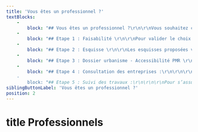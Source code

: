```yaml
---
title: 'Vous êtes un professionnel ?'
textBlocks:
    -
        block: "## Vous êtes un professionnel ?\r\n\r\nVous souhaitez construire ou agrandir vos locaux ? \r\nVous voulez réorganiser et rénover votre lieu de travail ? \r\nVous accueillez du public et souhaitez mettre aux normes votre bâtiment ?\r\n\r\nQue vos locaux accueillent des bureaux, du public ou une activité industrielle, votre architecte vous propose** des espaces de travail fonctionnels et agréables**. \r\n\r\nIl conçoit et réalise vos locaux en mêlant l’utile à l’esthétique contemporaine.\r\n\r\nPour valoriser votre image de marque, vous assurer de la tenue de votre budget et du planning, consultez les différentes offres de service proposées par l’agence d’architecture Roselyne Laurent.\r\n"
    -
        block: "## Etape 1 : Faisabilité \r\n\r\nPour valider le choix d’un local, faire un état des lieux objectif ou entamer un projet de travaux.\r\n\r\nEtre accompagné tôt dans votre projet est la clé de la réussite !\r\n\r\nJe vous rencontre et visite votre bien. \r\nJe vous aide à finaliser votre programme et vérifie sa cohérence avec votre budget, les contraintes d’urbanisme et techniques.\r\nVous obtiendrez un compte-rendu faisant état du bien et de son potentiel.\r\nEnfin je vous explique la marche à suivre pour la suite de votre projet.\r\n\r\nCoût : à partir de 750 € HT"
    -
        block: "## Etape 2 : Esquisse \r\n\r\nLes esquisses proposées vous permettent de choisir un aménagement global, grâce à des croquis, plans et coupes en 2D et 3D.\r\n\r\nTout en tenant compte de vos contraintes et de vos envies, je cherche à tirer partie de votre local ou votre terrain."
    -
        block: "## Etape 3 : Dossier urbanisme - Accessibilité PMR \r\n\r\n\r\nL’Avant Projet Détaillé (APD) permet de remanier et détailler l’aménagement retenu sous forme de plans et coupes en 2D et 3D.\r\n\r\nEn complément des éventuelles études (acoustique, thermique, fluide, etc) et d’une estimation, nous validerons les matériaux intérieurs et extérieurs adaptés à votre projet.\r\n\r\nJe réalise en parallèle un dossier de demande d’urbanisme, accessibilité, sécurité.\r\n"
    -
        block: "## Etape 4 : Consultation des entreprises :\r\n\r\n\r\nAu moyen d’un dossier détaillé, d’un descriptif et de pièces administratives, les entreprises chiffrent précisément vos travaux. \r\n\r\nJ’analyse avec vous l’ensemble des devis, et vous aide à choisir les entreprises adaptées à votre projet. \r\n\r\n\r\n\r\n##
    -
        block: "## Etape 5 : Suivi des travaux :\r\n\r\n\r\nPour s’assurer du respect du budget et du planning, de la cohérence entre les devis et les plans, et de la qualité de la mise en oeuvre. \r\n\r\n**Laissez-vous guider et sécurisez financièrement votre chantier grâce au suivi du chantier par votre architecte !**\r\n\r\nJe prépare le début du chantier et valide les détails d'exécution, les échantillons fournis. \r\n\r\nJe coordonne les intervenants lors des réunions hebdomadaires et rédige des compte rendus détaillés. \r\n\r\nJe vise les factures, vous assiste pour la clôture du chantier et la levée des éventuelles réserves."
siblingButtonLabel: 'Vous êtes un professionnel ?'
position: 2
---
```


title Professionnels
===


